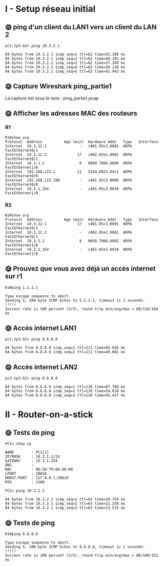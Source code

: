# I - Setup réseau initial

## 🌞 ping d'un client du  LAN1 vers un client du LAN 2

    pc1.tp3.b2> ping 10.3.2.1

    84 bytes from 10.3.2.1 icmp_seq=1 ttl=62 time=52.180 ms
    84 bytes from 10.3.2.1 icmp_seq=2 ttl=62 time=40.191 ms
    84 bytes from 10.3.2.1 icmp_seq=3 ttl=62 time=37.349 ms
    84 bytes from 10.3.2.1 icmp_seq=4 ttl=62 time=36.120 ms
    84 bytes from 10.3.2.1 icmp_seq=5 ttl=62 time=42.943 ms

## 🌞 Capture Wireshark ping_partie1

La capture est sous le nom : ping_partie1.pcap

## 🌞 Afficher les adresses MAC des routeurs

### R1

    R1#show arp
    Protocol  Address          Age (min)  Hardware Addr   Type   Interface
    Internet  10.3.12.1               -   c401.05c3.0001  ARPA   FastEthernet0/1
    Internet  10.3.12.2              17   c402.05e1.0001  ARPA   FastEthernet0/1
    Internet  10.3.1.1                8   0050.7966.6800  ARPA   FastEthernet1/0
    Internet  192.168.122.1          11   5254.0023.04c2  ARPA   FastEthernet0/0
    Internet  192.168.122.190         -   c401.05c3.0000  ARPA   FastEthernet0/0
    Internet  10.3.1.254              -   c401.05c3.0010  ARPA   FastEthernet1/0

### R2

    R2#show arp
    Protocol  Address          Age (min)  Hardware Addr   Type   Interface
    Internet  10.3.12.1              17   c401.05c3.0001  ARPA   FastEthernet0/1
    Internet  10.3.12.2               -   c402.05e1.0001  ARPA   FastEthernet0/1
    Internet  10.3.2.1                8   0050.7966.6802  ARPA   FastEthernet1/0
    Internet  10.3.2.254              -   c402.05e1.0010  ARPA   FastEthernet1/0

## 🌞 Prouvez que vous avez déjà un accès internet sur r1

    R1#ping 1.1.1.1

    Type escape sequence to abort.
    Sending 5, 100-byte ICMP Echos to 1.1.1.1, timeout is 2 seconds:
    !!!!!
    Success rate is 100 percent (5/5), round-trip min/avg/max = 88/116/184 ms

## 🌞 Accès internet LAN1

    pc1.tp3.b2> ping 8.8.8.8

    84 bytes from 8.8.8.8 icmp_seq=1 ttl=111 time=65.656 ms
    84 bytes from 8.8.8.8 icmp_seq=2 ttl=111 time=49.001 ms

## 🌞 Accès internet LAN2

    pc3.tp3.b2> ping 8.8.8.8

    84 bytes from 8.8.8.8 icmp_seq=1 ttl=110 time=87.788 ms
    84 bytes from 8.8.8.8 icmp_seq=2 ttl=110 time=54.010 ms
    84 bytes from 8.8.8.8 icmp_seq=3 ttl=110 time=56.427 ms

# II - Router-on-a-stick

## 🌞 Tests de ping

    PC1> show ip

    NAME        : PC1[1]
    IP/MASK     : 10.3.1.1/24
    GATEWAY     : 10.3.1.254
    DNS         :
    MAC         : 00:50:79:66:68:00
    LPORT       : 20018
    RHOST:PORT  : 127.0.0.1:20019
    MTU         : 1500

    PC1> ping 10.3.2.1

    84 bytes from 10.3.2.1 icmp_seq=1 ttl=63 time=29.754 ms
    84 bytes from 10.3.2.1 icmp_seq=2 ttl=63 time=22.250 ms
    84 bytes from 10.3.2.1 icmp_seq=3 ttl=63 time=13.515 ms

## 🌞 Tests de ping

    R1#ping 8.8.8.8

    Type escape sequence to abort.
    Sending 5, 100-byte ICMP Echos to 8.8.8.8, timeout is 2 seconds:
    !!!!!
    Success rate is 100 percent (5/5), round-trip min/avg/max = 88/108/152 ms

#


